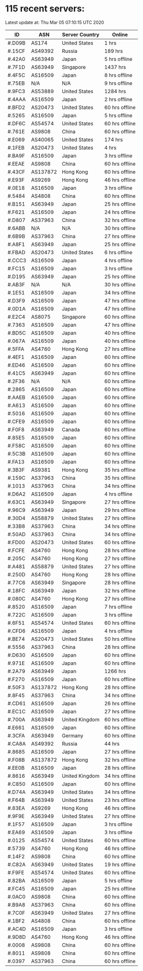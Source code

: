 # 115 recent servers:

Latest update at: Thu Mar 05 07:10:15 UTC 2020

| ID | ASN | Server Country | Online |
| -- | --- | -------------- | ------ |
| #.D09B | AS174 | United States | 1 hrs |
| #.15CF | AS49392 | Russia | 189 hrs |
| #.42A0 | AS63949 | Japan | 5 hrs offline |
| #.7F1D | AS63949 | Singapore | 1437 hrs |
| #.4F5C | AS16509 | Japan | 8 hrs offline |
| #.75EB | N/A | N/A | 9 hrs offline |
| #.9FC3 | AS53889 | United States | 1284 hrs |
| #.4AAA | AS16509 | Japan | 2 hrs offline |
| #.BFD2 | AS20473 | United States | 60 hrs offline |
| #.5265 | AS16509 | Japan | 5 hrs offline |
| #.DF6C | AS54574 | United States | 60 hrs offline |
| #.761E | AS9808 | China | 60 hrs offline |
| #.E069 | AS40065 | United States | 174 hrs |
| #.1FEB | AS20473 | United States | 4 hrs |
| #.BA9F | AS16509 | Japan | 3 hrs offline |
| #.EEAE | AS9808 | China | 60 hrs offline |
| #.43CF | AS137872 | Hong Kong | 60 hrs offline |
| #.E93F | AS9269 | Hong Kong | 46 hrs offline |
| #.0E18 | AS16509 | Japan | 3 hrs offline |
| #.5484 | AS4808 | China | 60 hrs offline |
| #.B151 | AS63949 | Japan | 25 hrs offline |
| #.F621 | AS16509 | Japan | 24 hrs offline |
| #.D807 | AS37963 | China | 32 hrs offline |
| #.6ABB | N/A | N/A | 30 hrs offline |
| #.6B9B | AS37963 | China | 27 hrs offline |
| #.A8F1 | AS63949 | Japan | 25 hrs offline |
| #.FBAD | AS20473 | United States | 6 hrs offline |
| #.CCC3 | AS16509 | Japan | 4 hrs offline |
| #.FC15 | AS16509 | Japan | 3 hrs offline |
| #.D195 | AS63949 | Japan | 25 hrs offline |
| #.AB3F | N/A | N/A | 30 hrs offline |
| #.1E51 | AS16509 | Japan | 34 hrs offline |
| #.D3F9 | AS16509 | Japan | 47 hrs offline |
| #.0D1A | AS16509 | Japan | 47 hrs offline |
| #.E2C4 | AS8075 | Singapore | 60 hrs offline |
| #.7363 | AS16509 | Japan | 47 hrs offline |
| #.BD5C | AS16509 | Japan | 40 hrs offline |
| #.067A | AS16509 | Japan | 40 hrs offline |
| #.5FFA | AS4760 | Hong Kong | 27 hrs offline |
| #.4EF1 | AS16509 | Japan | 60 hrs offline |
| #.ED46 | AS16509 | Japan | 60 hrs offline |
| #.41C5 | AS63949 | Japan | 60 hrs offline |
| #.2F36 | N/A | N/A | 60 hrs offline |
| #.2865 | AS16509 | Japan | 60 hrs offline |
| #.AAEB | AS16509 | Japan | 60 hrs offline |
| #.A613 | AS16509 | Japan | 60 hrs offline |
| #.5016 | AS16509 | Japan | 60 hrs offline |
| #.CFE9 | AS16509 | Japan | 60 hrs offline |
| #.F0F8 | AS63949 | Canada | 60 hrs offline |
| #.85E5 | AS16509 | Japan | 60 hrs offline |
| #.F58C | AS16509 | Japan | 60 hrs offline |
| #.5C3B | AS16509 | Japan | 60 hrs offline |
| #.FA13 | AS16509 | Japan | 60 hrs offline |
| #.3B3F | AS9381 | Hong Kong | 35 hrs offline |
| #.159C | AS37963 | China | 35 hrs offline |
| #.1013 | AS37963 | China | 34 hrs offline |
| #.D6A2 | AS16509 | Japan | 4 hrs offline |
| #.63C1 | AS63949 | Singapore | 27 hrs offline |
| #.96C9 | AS63949 | Japan | 29 hrs offline |
| #.30D4 | AS58879 | United States | 27 hrs offline |
| #.33B8 | AS37963 | China | 34 hrs offline |
| #.50AD | AS37963 | China | 34 hrs offline |
| #.FD00 | AS20473 | United States | 60 hrs offline |
| #.FCFE | AS4760 | Hong Kong | 28 hrs offline |
| #.205C | AS4760 | Hong Kong | 27 hrs offline |
| #.A481 | AS58879 | United States | 27 hrs offline |
| #.250D | AS4760 | Hong Kong | 28 hrs offline |
| #.77C6 | AS63949 | Singapore | 28 hrs offline |
| #.18FC | AS63949 | Japan | 32 hrs offline |
| #.080C | AS4760 | Hong Kong | 27 hrs offline |
| #.8520 | AS16509 | Japan | 7 hrs offline |
| #.722C | AS16509 | Japan | 3 hrs offline |
| #.6F51 | AS54574 | United States | 60 hrs offline |
| #.CFD6 | AS16509 | Japan | 4 hrs offline |
| #.BE74 | AS20473 | United States | 50 hrs offline |
| #.5556 | AS37963 | China | 28 hrs offline |
| #.D630 | AS16509 | Japan | 60 hrs offline |
| #.971E | AS16509 | Japan | 60 hrs offline |
| #.2A79 | AS63949 | Japan | 1266 hrs |
| #.F270 | AS16509 | Japan | 60 hrs offline |
| #.50F3 | AS137872 | Hong Kong | 28 hrs offline |
| #.8F45 | AS37963 | China | 34 hrs offline |
| #.CD61 | AS16509 | Japan | 26 hrs offline |
| #.EC1C | AS16509 | Japan | 27 hrs offline |
| #.700A | AS63949 | United Kingdom | 60 hrs offline |
| #.E661 | AS16509 | Japan | 60 hrs offline |
| #.3CFA | AS63949 | Germany | 60 hrs offline |
| #.CA8A | AS49392 | Russia | 44 hrs |
| #.8685 | AS16509 | Japan | 27 hrs offline |
| #.F08B | AS137872 | Hong Kong | 32 hrs offline |
| #.EE0B | AS16509 | Japan | 28 hrs offline |
| #.8616 | AS63949 | United Kingdom | 34 hrs offline |
| #.C850 | AS16509 | Japan | 60 hrs offline |
| #.D74A | AS63949 | United States | 34 hrs offline |
| #.F64B | AS63949 | United States | 23 hrs offline |
| #.83EA | AS9269 | Hong Kong | 46 hrs offline |
| #.9F9E | AS63949 | United States | 27 hrs offline |
| #.1F57 | AS16509 | Japan | 3 hrs offline |
| #.EA69 | AS16509 | Japan | 3 hrs offline |
| #.0125 | AS54574 | United States | 60 hrs offline |
| #.5739 | AS4760 | Hong Kong | 46 hrs offline |
| #.14F2 | AS9808 | China | 60 hrs offline |
| #.C82A | AS63949 | United States | 19 hrs offline |
| #.F9FE | AS54574 | United States | 60 hrs offline |
| #.82BA | AS16509 | Japan | 5 hrs offline |
| #.FC45 | AS16509 | Japan | 25 hrs offline |
| #.0AC0 | AS9808 | China | 60 hrs offline |
| #.B9A8 | AS37963 | China | 60 hrs offline |
| #.7C0F | AS63949 | United States | 27 hrs offline |
| #.1BF2 | AS4808 | China | 60 hrs offline |
| #.AC4D | AS16509 | Japan | 3 hrs offline |
| #.9D8D | AS4760 | Hong Kong | 46 hrs offline |
| #.0008 | AS9808 | China | 60 hrs offline |
| #.8011 | AS9808 | China | 60 hrs offline |
| #.0397 | AS37963 | China | 60 hrs offline |


